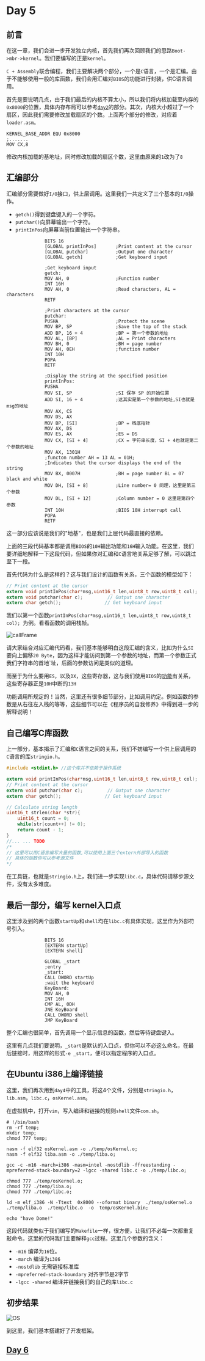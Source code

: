 # Day 5

## 前言

在这一章，我们会进一步开发独立内核，首先我们再次回顾我们的思路`Boot->mbr->kernel`。我们要编写的正是`kernel`。

`C + Assembly`联合编程，我们主要解决两个部分，一个是`C`语言，一个是汇编。由于不能够使用一般的库函数，我们会用汇编对`BIOS`的功能进行封装，供C语言调用。

首先是要说明几点，由于我们最后的内核不算太小，所以我们将内核加载至内存的`0x8000`的位置，具体内存布局可以参考[`day2`](OS/day2/day2.md)的部分。其次，内核大小超过了一个扇区，因此我们需要修改加载扇区的个数。上面两个部分的修改，对应着`loader.asm`。

```assembly
KERNEL_BASE_ADDR EQU 0x8000
;.......
MOV CX,8
```

修改内核加载的基地址，同时修改加载的扇区个数，这里由原来的`1`改为了`8`

## 汇编部分

汇编部分需要做好`I/O`接口，供上层调用。这里我们一共定义了三个基本的`I/O`操作。

* `getch()`得到键盘键入的一个字符。
* `putchar()`向屏幕输出一个字符。
* `printInPos`向屏幕当前位置输出一个字符串。

```assembly
              BITS 16
              [GLOBAL printInPos]   	;Print content at the cursor
              [GLOBAL putchar]      	;Output one character
              [GLOBAL getch]        	;Get keyboard input

              ;Get keyboard input
              getch:
              MOV AH, 0             	;Function number
              INT 16H
              MOV AH, 0             	;Read characters, AL = characters
              RETF

              ;Print characters at the cursor
              putchar:
              PUSHA                 	;Protect the scene
              MOV BP, SP            	;Save the top of the stack
              ADD BP, 16 + 4        	;BP = 第一个参数的地址
              MOV AL, [BP]          	;AL = Print characters
              MOV BH, 0             	;BH = page number
              MOV AH, 0EH           	;function number
              INT 10H
              POPA
              RETF

              ;Display the string at the specified position
              printInPos:
              PUSHA
              MOV SI, SP            	;SI 保存 SP 的开始位置
              ADD SI, 16 + 4        	;这其实是第一个参数的地址,SI也就是msg的地址
              MOV AX, CS
              MOV DS, AX
              MOV BP, [SI]          	;BP = 栈底指针
              MOV AX, DS            	;
              MOV ES, AX            	;ES = DS
              MOV CX, [SI + 4]      	;CX = 字符串长度，SI + 4也就是第二个参数的地址
              MOV AX, 1301H         	
              ;functon number AH = 13 AL = 01H;
              ;Indicates that the cursor displays the end of the string
              MOV BX, 0007H         	;BH = page number BL = 07 black and white
              MOV DH, [SI + 8]      	;Line number= 0 同理，这里是第三个参数
              MOV DL, [SI + 12]     	;Column number = 0 这里是第四个参数
              INT 10H               	;BIOS 10H interrupt call
              POPA
              RETF
```

这一部分应该说是我们的"地基"，也是我们上层代码最直接的依赖。

上面的三段代码基本都是调用`BIOS`的`10H`输出功能和`16H`输入功能。在这里，我们要详细地解释一下这段代码，但如果你对汇编和`C`语言地关系足够了解，可以跳过至下一段。

首先代码为什么是这样的？这与我们设计的函数有关系，三个函数的模型如下：

```c
// Print content at the cursor
extern void printInPos(char*msg,uint16_t len,uint8_t row,uint8_t col); 
extern void putchar(char c);		 // Output one character
extern char getch();				// Get keyboard input
```

我们以第一个函数`printInPos(char*msg,uint16_t len,uint8_t row,uint8_t col); `为例。看看函数的调用栈帧。

![callFrame](src/callFrame.png)

请大家结合对应汇编代码看，我们基本能够明白这段汇编的含义，比如为什么`SI`要向上偏移`20 Byte`，因为这样才能访问到第一个参数的地址，而第一个参数正式我们字符串的首地`址，后面的参数访问是类似的道理。

而至于为什么要用`ES`，以及`DX`，这些寄存器，这与我们使用`BIOS`的[功能](https://zh.wikipedia.org/wiki/INT_10H)有关系，这些寄存器正是`10H`中断的`13H`

功能调用所规定的！当然，这里还有很多细节部分，比如调用约定。例如函数的参数是从右往左入栈的等等，这些细节可以在《程序员的自我修养》中得到进一步的解释说明！

## 自己编写C库函数

上一部分，基本揭示了汇编和`C`语言之间的关系，我们不妨编写一个供上层调用的`C`语言的库`stringio.h`。

```c
#include <stdint.h> //这个库并不依赖于操作系统

extern void printInPos(char*msg,uint16_t len,uint8_t row,uint8_t col); 	
// Print content at the cursor
extern void putchar(char c);		 // Output one character
extern char getch();				// Get keyboard input

// Calculate string length
uint16_t strlen(char *str){
	uint16_t count = 0;
	while(str[count++] != 0);
	return count - 1;
}
//... ... TODO
/*
// 这里可以用C语言编写大量的函数,可以使用上面三个extern外部导入的函数
// 具体的函数你可以参考源文件
*/
```

在工具链，也就是`stringio.h`上，我们进一步实现`libc.c`，具体代码请移步源文件，没有太多难度。

## 最后一部分，编写 kernel入口点

这里涉及到的两个函数`startUp`和`shell`均在`libc.c`有具体实现，这里作为外部符号引入。

```assembly
              BITS 16
              [EXTERN startUp]
              [EXTERN shell]

              GLOBAL _start
			  ;entry
              _start:
              CALL DWORD startUp
			  ;wait the keyboard
              KeyBoard:
              MOV AH, 0
              INT 16H
              CMP AL, 0DH
              JNE KeyBoard
              CALL DWORD shell
              JMP KeyBoard
```

整个汇编也很简单，首先调用一个显示信息的函数，然后等待键盘键入。

这里有几点我们要说明，`_start`是默认的入口点，但你可以不必这么命名，在最后链接时，用这样的形式`-e _start`，便可以指定程序的入口点。

## 在Ubuntu i386上编译链接

这里，我们再次用到`day4`中的工具，将这4个文件，分别是`stringio.h`，`lib.asm`，`libc.c`，`osKernel.asm`。

在虚拟机中，打开`vim`，写入编译和链接的规则`shell`文件`com.sh`。

```shell
# !/bin/bash
rm -rf temp;
mkdir temp;
chmod 777 temp;

nasm -f elf32 osKernel.asm -o ./temp/osKernel.o;
nasm -f elf32 liba.asm -o ./temp/liba.o;

gcc -c -m16 -march=i386 -masm=intel -nostdlib -ffreestanding -mpreferred-stack-boundary=2 -lgcc -shared libc.c -o ./temp/libc.o;

chmod 777 ./temp/osKernel.o;
chmod 777 ./temp/liba.o;
chmod 777 ./temp/libc.o;

ld -m elf_i386 -N -Ttext  0x8000 --oformat binary  ./temp/osKernel.o  ./temp/liba.o  ./temp/libc.o  -o  temp/osKernel.bin;

echo "have Dome!"
```

这段代码就类似于我们编写的`Makefile`一样，很方便，让我们不必每一次都重复敲命令。这里的代码我们主要解释`gcc`过程。这里几个参数的含义：

* `-m16` 编译为`16`位。
* `-march` 编译为`i386`
* `-nostdlib` 无需链接标准库
* `-mpreferred-stack-boundary` 对齐字节是2字节
* `-lgcc -shared` 编译并链接我们的自己的库`libc.c`

## 初步结果

![OS](src/OS.png)

到这里，我们基本搭建好了开发框架。

## [Day 6](OS/day6/day6.md)